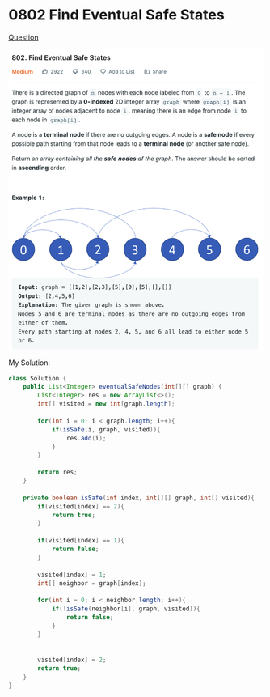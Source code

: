 # 0802 Find Eventual Safe States

[Question](https://leetcode.com/problems/find-eventual-safe-states/)

![](<../.gitbook/assets/image (1) (1) (4).png>)



My Solution:

```java
class Solution {
    public List<Integer> eventualSafeNodes(int[][] graph) {
        List<Integer> res = new ArrayList<>();
        int[] visited = new int[graph.length];
        
        for(int i = 0; i < graph.length; i++){
            if(isSafe(i, graph, visited)){
                res.add(i);
            }
        }
        
        return res;
    }
    
    private boolean isSafe(int index, int[][] graph, int[] visited){
        if(visited[index] == 2){
            return true;
        }
        
        if(visited[index] == 1){
            return false;
        }
        
        visited[index] = 1;
        int[] neighbor = graph[index];
        
        for(int i = 0; i < neighbor.length; i++){
            if(!isSafe(neighbor[i], graph, visited)){
                return false;
            }
        }
        
        
        visited[index] = 2;
        return true;
    }
}
```
